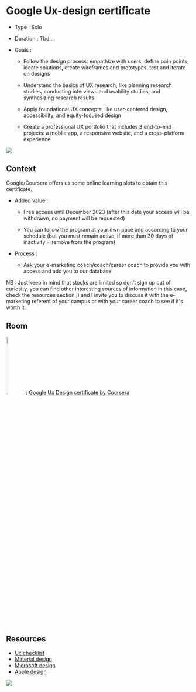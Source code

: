 # Google Ux-design certificate

* Type : Solo
* Duration : Tbd...

* Goals :
    - Follow the design process: empathize with users, define pain points, ideate solutions, create wireframes and prototypes, test and iterate on designs

    - Understand the basics of UX research, like planning research studies, conducting interviews and usability studies, and synthesizing research results

    - Apply foundational UX concepts, like user-centered design, accessibility, and equity-focused design

    - Create a professional UX portfolio that includes 3 end-to-end projects: a mobile app, a responsive website, and a cross-platform experience

<img src="https://jobboardio.s3.amazonaws.com/uploads/tenant/logo/11618/Google_coursera_logo__1_.png">

## Context

Google/Coursera offers us some online learning slots to obtain this certificate.

* Added value :
    - Free access until December 2023 (after this date your access will be withdrawn, no payment will be requested) 

    - You can follow the program at your own pace and according to your schedule (but you must remain active, if more than 30 days of inactivity = remove from the program)

* Process :

    - Ask your e-marketing coach/coach/career coach to provide you with access and add you to our database.

NB : Just keep in mind that stocks are limited so don't sign up out of curiosity, you can find other interesting sources of information in this case, check the resources section ;) and I invite you to discuss it with the e-marketing referent of your campus or with your career coach to see if it's worth it.

## Room

<img src="https://www.langoly.com/wp-content/uploads/2021/09/coursera-logo.png"  width="10%" height="20%"> : [Google Ux Design certificate by Coursera](https://www.coursera.org/professional-certificates/google-ux-design)

## Resources

- [Ux checklist](https://uxchecklist.github.io/)
- [Material design](https://m3.material.io/)
- [Microsoft design](https://www.microsoft.com/design/)
- [Apple design](https://developer.apple.com/design/)

<img src="https://media.giphy.com/media/MRDICUC5enJy8/giphy.gif">